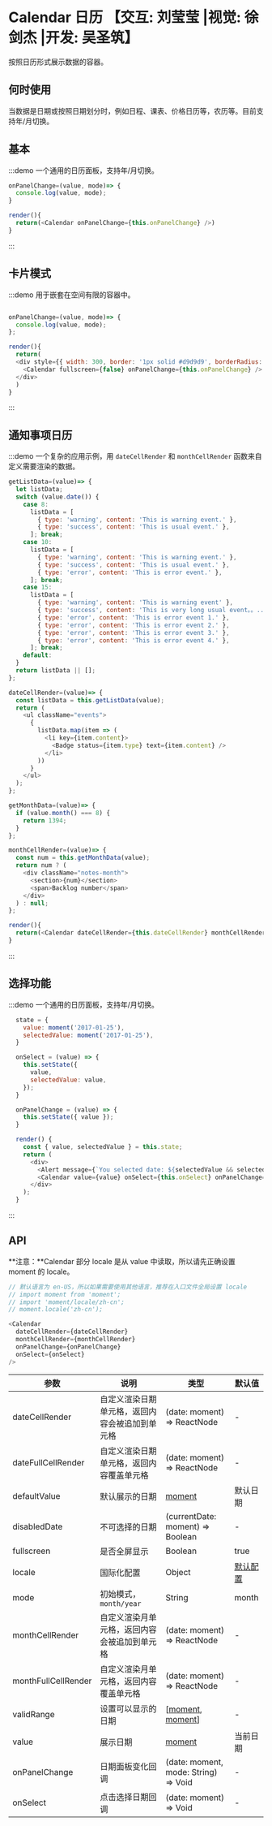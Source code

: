 # Calendar 日历 【交互: 刘莹莹 |视觉: 徐剑杰 |开发: 吴圣筑】

按照日历形式展示数据的容器。

## 何时使用

当数据是日期或按照日期划分时，例如日程、课表、价格日历等，农历等。目前支持年/月切换。

## 基本

:::demo 一个通用的日历面板，支持年/月切换。


```js
onPanelChange=(value, mode)=> {
  console.log(value, mode);
}

render(){
  return(<Calendar onPanelChange={this.onPanelChange} />)
}
```
:::

## 卡片模式

:::demo 用于嵌套在空间有限的容器中。

```js

onPanelChange=(value, mode)=> {
  console.log(value, mode);
};

render(){
  return(
  <div style={{ width: 300, border: '1px solid #d9d9d9', borderRadius: 4 }}>
    <Calendar fullscreen={false} onPanelChange={this.onPanelChange} />
  </div>
  )
}
```
:::

## 通知事项日历

:::demo 一个复杂的应用示例，用 `dateCellRender` 和 `monthCellRender` 函数来自定义需要渲染的数据。

```js
getListData=(value)=> {
  let listData;
  switch (value.date()) {
    case 8:
      listData = [
        { type: 'warning', content: 'This is warning event.' },
        { type: 'success', content: 'This is usual event.' },
      ]; break;
    case 10:
      listData = [
        { type: 'warning', content: 'This is warning event.' },
        { type: 'success', content: 'This is usual event.' },
        { type: 'error', content: 'This is error event.' },
      ]; break;
    case 15:
      listData = [
        { type: 'warning', content: 'This is warning event' },
        { type: 'success', content: 'This is very long usual event。。....' },
        { type: 'error', content: 'This is error event 1.' },
        { type: 'error', content: 'This is error event 2.' },
        { type: 'error', content: 'This is error event 3.' },
        { type: 'error', content: 'This is error event 4.' },
      ]; break;
    default:
  }
  return listData || [];
};

dateCellRender=(value)=> {
  const listData = this.getListData(value);
  return (
    <ul className="events">
      {
        listData.map(item => (
          <li key={item.content}>
            <Badge status={item.type} text={item.content} />
          </li>
        ))
      }
    </ul>
  );
};

getMonthData=(value)=> {
  if (value.month() === 8) {
    return 1394;
  }
};

monthCellRender=(value)=> {
  const num = this.getMonthData(value);
  return num ? (
    <div className="notes-month">
      <section>{num}</section>
      <span>Backlog number</span>
    </div>
  ) : null;
};

render(){
  return(<Calendar dateCellRender={this.dateCellRender} monthCellRender={this.monthCellRender} />)
}
```
:::

<style>
.events {
  list-style: none;
  margin: 0;
  padding: 0;
}
.events .ant-badge-status {
  overflow: hidden;
  white-space: nowrap;
  width: 100%;
  text-overflow: ellipsis;
  font-size: 12px;
}
.notes-month {
  text-align: center;
  font-size: 28px;
}
.notes-month section {
  font-size: 28px;
}
</style>

## 选择功能

:::demo 一个通用的日历面板，支持年/月切换。

```js
  state = {
    value: moment('2017-01-25'),
    selectedValue: moment('2017-01-25'),
  }

  onSelect = (value) => {
    this.setState({
      value,
      selectedValue: value,
    });
  }

  onPanelChange = (value) => {
    this.setState({ value });
  }

  render() {
    const { value, selectedValue } = this.state;
    return (
      <div>
        <Alert message={`You selected date: ${selectedValue && selectedValue.format('YYYY-MM-DD')}`} />
        <Calendar value={value} onSelect={this.onSelect} onPanelChange={this.onPanelChange} />
      </div>
    );
  }
```
:::

## API

**注意：**Calendar 部分 locale 是从 value 中读取，所以请先正确设置 moment 的 locale。

```js
// 默认语言为 en-US，所以如果需要使用其他语言，推荐在入口文件全局设置 locale
// import moment from 'moment';
// import 'moment/locale/zh-cn';
// moment.locale('zh-cn');

<Calendar
  dateCellRender={dateCellRender}
  monthCellRender={monthCellRender}
  onPanelChange={onPanelChange}
  onSelect={onSelect}
/>
```

| 参数 | 说明 | 类型 | 默认值 |
| --- | --- | --- | --- |
| dateCellRender | 自定义渲染日期单元格，返回内容会被追加到单元格 | (date: moment) => ReactNode | - |
| dateFullCellRender | 自定义渲染日期单元格，返回内容覆盖单元格 | (date: moment) => ReactNode | - |
| defaultValue | 默认展示的日期 | [moment](http://momentjs.com/) | 默认日期 |
| disabledDate | 不可选择的日期 | (currentDate: moment) => Boolean | - |
| fullscreen | 是否全屏显示 | Boolean | true |
| locale | 国际化配置 | Object | [默认配置](https://github.com/ant-design/ant-design/blob/master/components/date-picker/locale/example.json) |
| mode | 初始模式，`month/year` | String | month |
| monthCellRender | 自定义渲染月单元格，返回内容会被追加到单元格 | (date: moment) => ReactNode | - |
| monthFullCellRender | 自定义渲染月单元格，返回内容覆盖单元格 | (date: moment) => ReactNode | - |
| validRange | 设置可以显示的日期 | \[[moment](http://momentjs.com/), [moment](http://momentjs.com/)] | - |
| value | 展示日期 | [moment](http://momentjs.com/) | 当前日期 |
| onPanelChange | 日期面板变化回调 | (date: moment, mode: String) => Void| - |
| onSelect | 点击选择日期回调 | (date: moment) => Void | - |
